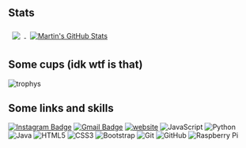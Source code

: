 

## Stats

<a href="https://github.com/iNe1t">
  <img align="center" style="margin:0.5rem" src="https://github-readme-stats.vercel.app/api/top-langs/?username=iNe1t&hide=html,css&title_color=ffffff&text_color=ffffff&icon_color=4AB197&bg_color=FF00E9,4300FF,620085&langs_count=3" />
</a>
<a href="https://github.com/iNe1t">
  <img align="center" style="margin:0.5rem" src="https://github-readme-stats.vercel.app/api?username=iNe1t&show_icons=true&line_height=27&count_private=true&title_color=ffffff&text_color=ffffff&icon_color=ffff00&bg_color=FF00E9,4300FF,620085" alt="Martin's GitHub Stats" />
</a>
<br>

## Some cups (idk wtf is that)
![trophys](https://github-profile-trophy.vercel.app/?username=iNe1t&theme=dracula)

## Some links and skills

[![Instagram Badge](https://img.shields.io/badge/-ine1t-620085?style=flat-square&logo=instagram&logoColor=white&link=https://instagram.com/ine1t/)](https://instagram.com/ine1t)
[![Gmail Badge](https://img.shields.io/badge/-fantiktop212@gmail.com-620085?style=flat-square&logo=Gmail&logoColor=white&link=mailto:fantiktop212@gmail.com)](mailto:fantiktop212@gmail.com)
[![website](https://img.shields.io/badge/Website-620085.svg?&style=flat-square&logo=Google-Chrome&logoColor=white&link=https://ne1texclub.000webhostapp.com/)](https://ne1texclub.000webhostapp.com/)
![JavaScript](https://img.shields.io/badge/-JavaScript-620085?style=flat-square&logo=javascript)
![Python](https://img.shields.io/badge/-Python-620085?style=flat-square&logo=Python)
![Java](https://img.shields.io/badge/-java-620085?style=flat-square&logo=java)
![HTML5](https://img.shields.io/badge/-HTML5-620085?style=flat-square&logo=html5&logoColor=white)
![CSS3](https://img.shields.io/badge/-CSS3-620085?style=flat-square&logo=css3)
![Bootstrap](https://img.shields.io/badge/-Bootstrap-620085?style=flat-square&logo=bootstrap)
![Git](https://img.shields.io/badge/-Git-620085?style=flat-square&logo=git)
![GitHub](https://img.shields.io/badge/-GitHub-620085?style=flat-square&logo=github)
![Raspberry Pi](https://img.shields.io/badge/-Raspberry%20Pi-620085?style=flat-square&logo=Raspberry-Pi)

